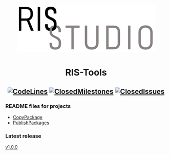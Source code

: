 # <div align="center">[![Logo](_resources/RISStudio-logo-4.png)](https://github.com/RISStudio-tm)</div>
# <div align="center">**RIS-Tools**</div>
## <div align="center">[![CodeLines](https://tokei.rs/b1/github/RISStudio-tm/RIS-Tools?category=code)](https://github.com/RISStudio-tm/RIS-Tools) [![ClosedMilestones](https://img.shields.io/github/milestones/closed/RISStudio-tm/RIS-Tools?style=flat)](https://github.com/RISStudio-tm/RIS-Tools/milestones?state=closed) [![ClosedIssues](https://img.shields.io/github/issues-closed/RISStudio-tm/RIS-Tools?style=flat)](https://github.com/RISStudio-tm/RIS-Tools/issues?q=is%3Aissue+is%3Aclosed)</div>


### README files for projects
- [CopyPackage](CopyPackage/README.md)
- [PublishPackages](PublishPackages/README.md)


### Latest release

[v1.0.0](https://github.com/RISStudio-tm/RIS-Tools/releases/tag/v1.0.0)
